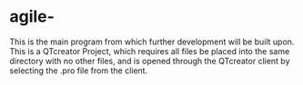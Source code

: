 # agile-
This is the main program from which further development will be built upon. 
This is a QTcreator Project, which requires all files be placed into the same directory with no other files, 
and is opened through the QTcreator client by selecting the .pro file from the client.
